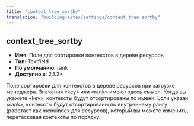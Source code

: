 ```yaml
---
title: "context_tree_sortby"
translation: "building-sites/settings/context_tree_sortby"
---
```


## context_tree_sortby

-   **Имя**: Поле для сортировки контекстов в дереве ресурсов
-   **Тип**: Textfield
-   **По умолчанию**: rank
-   **Доступно в**: 2.1.2+

Поле сортировки для контекстов в дереве ресурсов при загрузке менеджера. Значения «key» или «rank» имеют здесь смысл. Когда вы укажете «key», контексты будут отсортированы по имени. Если указан «rank», контексты будут отсортированы по внутреннему рангу (работает как menuindex для ресурсов), который вы можете изменить, перетаскивая контексты по порядку.
